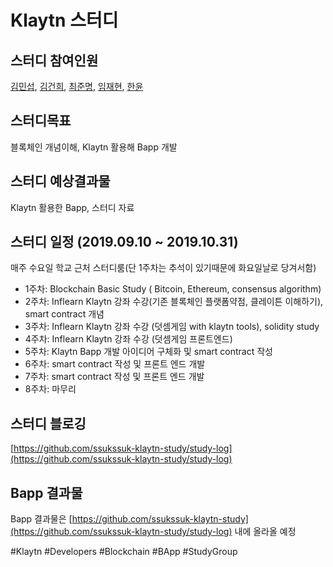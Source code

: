# Klaytn 스터디

## 스터디 참여인원
 [김민섭](https://github.com/devsuub), [김건희](https://github.com/GeonHuiKim), [최준명](https://github.com/pizard), [임재현](https://github.com/violet9503), [한윤](https://github.com/YoonHan)

## 스터디목표
 블록체인 개념이해,  Klaytn 활용해 Bapp 개발

## 스터디 예상결과물
 Klaytn 활용한 Bapp, 스터디 자료

## 스터디 일정 (2019.09.10 ~ 2019.10.31)
매주 수요일 학교 근처 스터디룸(단 1주차는 추석이 있기때문에 화요일날로 당겨서함)
- 1주차: Blockchain Basic Study ( Bitcoin, Ethereum, consensus algorithm)
- 2주차: Inflearn Klaytn 강좌 수강(기존 블록체인 플랫폼약점, 클레이튼 이해하기), smart contract 개념
- 3주차: Inflearn Klaytn 강좌 수강 (덧셈게임 with klaytn tools), solidity study
- 4주차: Inflearn Klaytn 강좌 수강 (덧셈게임 프론트엔드)
- 5주차: Klaytn Bapp 개발 아이디어 구체화 및 smart contract 작성
- 6주차: smart contract 작성 및 프론트 엔드 개발
- 7주차: smart contract 작성 및 프론트 엔드 개발
- 8주차: 마무리

## 스터디 블로깅
 [https://github.com/ssukssuk-klaytn-study/study-log](https://github.com/ssukssuk-klaytn-study/study-log)
## Bapp 결과물
Bapp 결과물은 [https://github.com/ssukssuk-klaytn-study](https://github.com/ssukssuk-klaytn-study/study-log) 내에 올라올 예정


#Klaytn #Developers #Blockchain #BApp #StudyGroup
